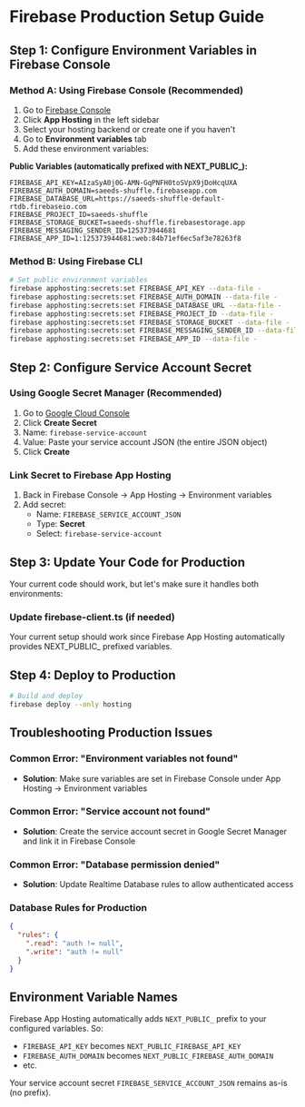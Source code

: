 # Firebase Production Setup Guide

## Step 1: Configure Environment Variables in Firebase Console

### Method A: Using Firebase Console (Recommended)

1. Go to [Firebase Console](https://console.firebase.google.com/project/saeeds-shuffle)
2. Click **App Hosting** in the left sidebar
3. Select your hosting backend or create one if you haven't
4. Go to **Environment variables** tab
5. Add these environment variables:

**Public Variables (automatically prefixed with NEXT_PUBLIC_):**
```
FIREBASE_API_KEY=AIzaSyA0j0G-AMN-GqPNFH0toSVpX9jDoHcqUXA
FIREBASE_AUTH_DOMAIN=saeeds-shuffle.firebaseapp.com
FIREBASE_DATABASE_URL=https://saeeds-shuffle-default-rtdb.firebaseio.com
FIREBASE_PROJECT_ID=saeeds-shuffle
FIREBASE_STORAGE_BUCKET=saeeds-shuffle.firebasestorage.app
FIREBASE_MESSAGING_SENDER_ID=125373944681
FIREBASE_APP_ID=1:125373944681:web:84b71ef6ec5af3e78263f8
```

### Method B: Using Firebase CLI

```bash
# Set public environment variables
firebase apphosting:secrets:set FIREBASE_API_KEY --data-file -
firebase apphosting:secrets:set FIREBASE_AUTH_DOMAIN --data-file -
firebase apphosting:secrets:set FIREBASE_DATABASE_URL --data-file -
firebase apphosting:secrets:set FIREBASE_PROJECT_ID --data-file -
firebase apphosting:secrets:set FIREBASE_STORAGE_BUCKET --data-file -
firebase apphosting:secrets:set FIREBASE_MESSAGING_SENDER_ID --data-file -
firebase apphosting:secrets:set FIREBASE_APP_ID --data-file -
```

## Step 2: Configure Service Account Secret

### Using Google Secret Manager (Recommended)

1. Go to [Google Cloud Console](https://console.cloud.google.com/security/secret-manager?project=saeeds-shuffle)
2. Click **Create Secret**
3. Name: `firebase-service-account`
4. Value: Paste your service account JSON (the entire JSON object)
5. Click **Create**

### Link Secret to Firebase App Hosting

1. Back in Firebase Console → App Hosting → Environment variables
2. Add secret:
   - Name: `FIREBASE_SERVICE_ACCOUNT_JSON`
   - Type: **Secret**
   - Select: `firebase-service-account`

## Step 3: Update Your Code for Production

Your current code should work, but let's make sure it handles both environments:

### Update firebase-client.ts (if needed)
Your current setup should work since Firebase App Hosting automatically provides NEXT_PUBLIC_ prefixed variables.

## Step 4: Deploy to Production

```bash
# Build and deploy
firebase deploy --only hosting
```

## Troubleshooting Production Issues

### Common Error: "Environment variables not found"
- **Solution**: Make sure variables are set in Firebase Console under App Hosting → Environment variables

### Common Error: "Service account not found"
- **Solution**: Create the service account secret in Google Secret Manager and link it in Firebase Console

### Common Error: "Database permission denied"
- **Solution**: Update Realtime Database rules to allow authenticated access

### Database Rules for Production
```json
{
  "rules": {
    ".read": "auth != null",
    ".write": "auth != null"
  }
}
```

## Environment Variable Names

Firebase App Hosting automatically adds `NEXT_PUBLIC_` prefix to your configured variables. So:
- `FIREBASE_API_KEY` becomes `NEXT_PUBLIC_FIREBASE_API_KEY`
- `FIREBASE_AUTH_DOMAIN` becomes `NEXT_PUBLIC_FIREBASE_AUTH_DOMAIN`
- etc.

Your service account secret `FIREBASE_SERVICE_ACCOUNT_JSON` remains as-is (no prefix).